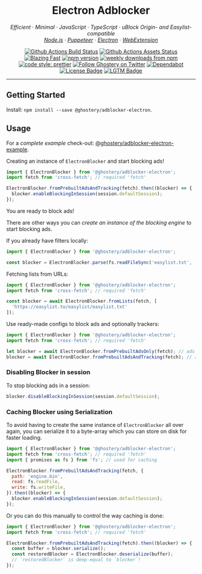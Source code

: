 <h1 align="center">Electron Adblocker</h2>

<p align="center">
  <em>
    Efficient
    · Minimal
    · JavaScript
    · TypeScript
    · uBlock Origin- and Easylist-compatible
  </em>
  <br />
  <em>
    <a href="https://github.com/ghostery/adblocker/tree/master/packages/adblocker">Node.js</a>
    · <a href="https://github.com/ghostery/adblocker/tree/master/packages/adblocker-puppeteer">Puppeteer</a>
    · <a href="https://github.com/ghostery/adblocker/tree/master/packages/adblocker-electron">Electron</a>
    · <a href="https://github.com/ghostery/adblocker/tree/master/packages/adblocker-webextension">WebExtension</a>
  </em>
</p>

<p align="center">
  <a href="https://github.com/ghostery/adblocker/actions?query=workflow%3ATests">
    <img alt="Github Actions Build Status" src="https://img.shields.io/github/actions/workflow/status/ghostery/adblocker/tests.yml?label=tests&style=flat-square"></a>
  <a href="https://github.com/ghostery/adblocker/actions?query=workflow%3Assets">
    <img alt="Github Actions Assets Status" src="https://img.shields.io/github/actions/workflow/status/ghostery/adblocker/assets.yml?label=assets&style=flat-square"></a>
  <a href="https://twitter.com/acdlite/status/974390255393505280">
    <img alt="Blazing Fast" src="https://img.shields.io/badge/speed-blazing%20%F0%9F%94%A5-brightgreen.svg?style=flat-square"></a>
  <a href="https://www.npmjs.com/package/@ghostery/adblocker">
    <img alt="npm version" src="https://img.shields.io/npm/v/@ghostery/adblocker.svg?style=flat-square"></a>
  <a href="https://www.npmjs.com/package/@ghostery/adblocker">
    <img alt="weekly downloads from npm" src="https://img.shields.io/npm/dw/@ghostery/adblocker.svg?style=flat-square"></a>
  <br/>
  <a href="#badge">
    <img alt="code style: prettier" src="https://img.shields.io/badge/code_style-prettier-ff69b4.svg?style=flat-square"></a>
  <a href="https://twitter.com/ghostery">
    <img alt="Follow Ghostery on Twitter" src="https://img.shields.io/twitter/follow/ghostery.svg?label=follow+ghostery&style=flat-square"></a>
  <a href="https://github.com/ghostery/adblocker">
    <img alt="Dependabot" src="https://img.shields.io/badge/dependabot-enabled-brightgreen?logo=dependabot&style=flat-square"></a>
  <a href="https://github.com/ghostery/adblocker/blob/master/LICENSE">
    <img alt="License Badge" src="https://img.shields.io/github/license/ghostery/adblocker?style=flat-square"></a>
  <a href="https://lgtm.com/projects/g/ghostery/adblocker?mode=list">
    <img alt="LGTM Badge" src="https://img.shields.io/lgtm/alerts/github/ghostery/adblocker?style=flat-square"></a>
</p>

---

## Getting Started

Install: `npm install --save @ghostery/adblocker-electron`.

## Usage

For a *complete example* check-out: [@ghostery/adblocker-electron-example](https://github.com/ghostery/adblocker/tree/master/packages/adblocker-electron-example).

Creating an instance of `ElectronBlocker` and start blocking ads!

```javascript
import { ElectronBlocker } from '@ghostery/adblocker-electron';
import fetch from 'cross-fetch'; // required 'fetch'

ElectronBlocker.fromPrebuiltAdsAndTracking(fetch).then((blocker) => {
  blocker.enableBlockingInSession(session.defaultSession);
});
```

You are ready to block ads!

There are other ways you can *create an instance of the blocking engine* to
start blocking ads.

If you already have filters locally:
```javascript
import { ElectronBlocker } from '@ghostery/adblocker-electron';

const blocker = ElectronBlocker.parse(fs.readFileSync('easylist.txt', 'utf-8'));
```

Fetching lists from URLs:
```javascript
import { ElectronBlocker } from '@ghostery/adblocker-electron';
import fetch from 'cross-fetch'; // required 'fetch'

const blocker = await ElectronBlocker.fromLists(fetch, [
  'https://easylist.to/easylist/easylist.txt'
]);
```

Use ready-made configs to block ads and optionally trackers:
```javascript
import { ElectronBlocker } from '@ghostery/adblocker-electron';
import fetch from 'cross-fetch'; // required 'fetch'

let blocker = await ElectronBlocker.fromPrebuiltAdsOnly(fetch); // ads only
blocker = await ElectronBlocker.fromPrebuiltAdsAndTracking(fetch); // ads and tracking
```

### Disabling Blocker in session

To stop blocking ads in a session:

```javascript
blocker.disableBlockingInSession(session.defaultSession);
```

### Caching Blocker using Serialization

To avoid having to create the same instance of `ElectronBlocker` all over again,
you can serialize it to a byte-array which you can store on disk for faster
loading.

```javascript
import { ElectronBlocker } from '@ghostery/adblocker-electron';
import fetch from 'cross-fetch'; // required 'fetch'
import { promises as fs } from 'fs'; // used for caching

ElectronBlocker.fromPrebuiltAdsAndTracking(fetch, {
  path: 'engine.bin',
  read: fs.readFile,
  write: fs.writeFile,
}).then((blocker) => {
  blocker.enableBlockingInSession(session.defaultSession);
});
```

Or you can do this manually to control the way caching is done:

```javascript
import { ElectronBlocker } from '@ghostery/adblocker-electron';
import fetch from 'cross-fetch'; // required 'fetch'

ElectronBlocker.fromPrebuiltAdsAndTracking(fetch).then((blocker) => {
  const buffer = blocker.serialize();
  const restoredBlocker = ElectronBlocker.deserialize(buffer);
  // `restoredBlocker` is deep-equal to `blocker`!
});
```
